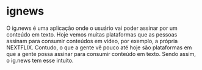 # ignews
O ig.news é uma aplicação onde o usuário vai poder assinar por um conteúdo em texto. Hoje vemos muitas plataformas que as pessoas assinam para consumir conteúdos em vídeo, por exemplo,  a própria NEXTFLIX. Contudo, o que a gente vê pouco até hoje são plataformas em que a gente possa  assinar para consumir conteúdo em texto. Sendo assim, o ig.news tem esse intuito.
